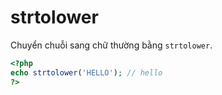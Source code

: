 # strtolower

Chuyển chuỗi sang chữ thường bằng `strtolower`.

```php
<?php
echo strtolower('HELLO'); // hello
?>
```
